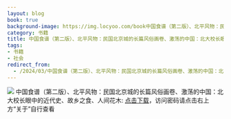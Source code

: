 ```yaml
---
layout: blog
book: true
background-image: https://img.locyoo.com/book中国食谱（第二版）、北平风物：民国北京城的长篇风俗画卷、激荡的中国：北大校长眼中的近代史、故乡之食、人间花木.jpg
category: 书籍
title: 中国食谱（第二版）、北平风物：民国北京城的长篇风俗画卷、激荡的中国：北大校长眼中的近代史、故乡之食、人间花木
tags:
- 书籍
- 社会
redirect_from:
  - /2024/03/中国食谱（第二版）、北平风物：民国北京城的长篇风俗画卷、激荡的中国：北大校长眼中的近代史、故乡之食、人间花木/
---
```

![](https://img.locyoo.com/book中国食谱（第二版）、北平风物：民国北京城的长篇风俗画卷、激荡的中国：北大校长眼中的近代史、故乡之食、人间花木.jpg)
中国食谱（第二版）、北平风物：民国北京城的长篇风俗画卷、激荡的中国：北大校长眼中的近代史、故乡之食、人间花木: <a name = "ref1" href="https://url18.ctfile.com/f/50983618-1363199216-d8d83a?p=3619">点击下载</a>，访问密码请点击右上方“关于”自行查看